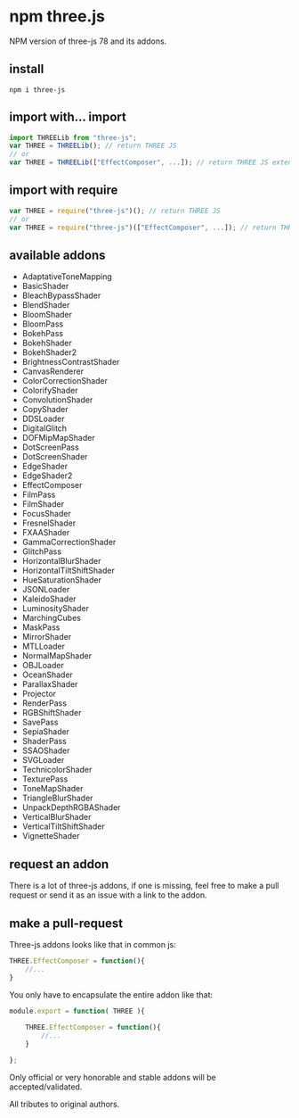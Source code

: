 # npm three.js

NPM version of three-js 78 and its addons.

## install

```
npm i three-js
```

## import with... import
```javascript
import THREELib from "three-js";
var THREE = THREELib(); // return THREE JS
// or
var THREE = THREELib(["EffectComposer", ...]); // return THREE JS extended by its addons
```

## import with require

```javascript
var THREE = require("three-js")(); // return THREE JS
// or
var THREE = require("three-js")(["EffectComposer", ...]); // return THREE JS extended by its addons
```

## available addons
 - AdaptativeToneMapping
 - BasicShader
 - BleachBypassShader
 - BlendShader
 - BloomShader
 - BloomPass
 - BokehPass
 - BokehShader
 - BokehShader2
 - BrightnessContrastShader
 - CanvasRenderer
 - ColorCorrectionShader
 - ColorifyShader
 - ConvolutionShader
 - CopyShader
 - DDSLoader
 - DigitalGlitch
 - DOFMipMapShader
 - DotScreenPass
 - DotScreenShader
 - EdgeShader
 - EdgeShader2
 - EffectComposer
 - FilmPass
 - FilmShader
 - FocusShader
 - FresnelShader
 - FXAAShader
 - GammaCorrectionShader
 - GlitchPass
 - HorizontalBlurShader
 - HorizontalTiltShiftShader
 - HueSaturationShader
 - JSONLoader
 - KaleidoShader
 - LuminosityShader
 - MarchingCubes
 - MaskPass
 - MirrorShader
 - MTLLoader
 - NormalMapShader
 - OBJLoader
 - OceanShader
 - ParallaxShader
 - Projector
 - RenderPass
 - RGBShiftShader
 - SavePass
 - SepiaShader
 - ShaderPass
 - SSAOShader
 - SVGLoader
 - TechnicolorShader
 - TexturePass
 - ToneMapShader
 - TriangleBlurShader
 - UnpackDepthRGBAShader
 - VerticalBlurShader
 - VerticalTiltShiftShader
 - VignetteShader

## request an addon

There is a lot of three-js addons, if one is missing, feel free to make a pull request or send it as an issue with a link to the addon.

## make a pull-request

Three-js addons looks like that in common js:
```javascript
THREE.EffectComposer = function(){
	//...
}
```

You only have to encapsulate the entire addon like that:
```javascript
module.export = function( THREE ){
	
	THREE.EffectComposer = function(){
		//...
	}

};
```

Only official or very honorable and stable addons will be accepted/validated.

All tributes to original authors.